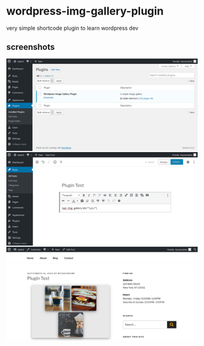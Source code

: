 # wordpress-img-gallery-plugin
very simple shortcode plugin to learn wordpress dev

## screenshots
![alt text](screenshots/plugin1.png "plugin")
![alt text](screenshots/plugin2.png "usage")
![alt text](screenshots/plugin3.png "result")